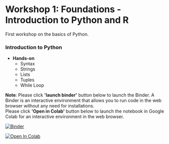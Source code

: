 # Workshop 1: Foundations - Introduction to Python and R

First workshop on the basics of Python.
### Introduction to Python

* **Hands-on**
  * Syntax
  * Strings
  * Lists 
  * Tuples
  * While Loop
  

**Note**: Please click **'launch binder'** button below to launch the Binder. A Binder is an interactive environment that allows you to run code in the web browser without any need for installations. <br>
Please click **'Open in Colab'** button below to launch the notebook in Google Colab for an interactive environment in the web browser.

[![Binder](https://mybinder.org/badge_logo.svg)](https://mybinder.org/v2/gh/CEASLIBRARY/CS1005.git/master)

[![Open In Colab](https://colab.research.google.com/assets/colab-badge.svg)](http://colab.research.google.com/github/CEASLIBRARY/CS1005)
